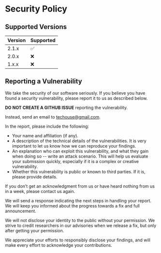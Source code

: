 # Security Policy

## Supported Versions

| Version | Supported          |
|---------|--------------------|
| 2.1.x   | :white_check_mark: |
| 2.0.x   | :x:                |
| 1.x.x   | :x:                |

## Reporting a Vulnerability

We take the security of our software seriously. If you believe you have found a security vulnerability, please report it
to us as described below.

**DO NOT CREATE A GITHUB ISSUE** reporting the vulnerability.

Instead, send an email to [techouse@gmail.com](mailto:techouse@gmail.com).

In the report, please include the following:

- Your name and affiliation (if any).
- A description of the technical details of the vulnerabilities. It is very important to let us know how we can
  reproduce your findings.
- An explanation who can exploit this vulnerability, and what they gain when doing so -- write an attack scenario. This
  will help us evaluate your submission quickly, especially if it is a complex or creative vulnerability.
- Whether this vulnerability is public or known to third parties. If it is, please provide details.

If you don’t get an acknowledgment from us or have heard nothing from us in a week, please contact us again.

We will send a response indicating the next steps in handling your report. We will keep you informed about the progress
towards a fix and full announcement.

We will not disclose your identity to the public without your permission. We strive to credit researchers in our
advisories when we release a fix, but only after getting your permission.

We appreciate your efforts to responsibly disclose your findings, and will make every effort to acknowledge your
contributions.